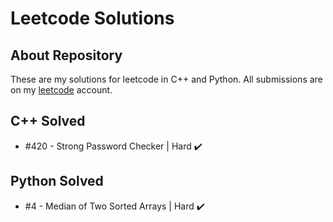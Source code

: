 
# Leetcode Solutions

## About Repository

These are my solutions for leetcode in C++ and Python. All submissions are on my [leetcode](https://leetcode.com/andrewdrogalis) account.


## C++ Solved

- #420 - Strong Password Checker | Hard ✔️

## Python Solved

- #4  - Median of Two Sorted Arrays | Hard ✔️
